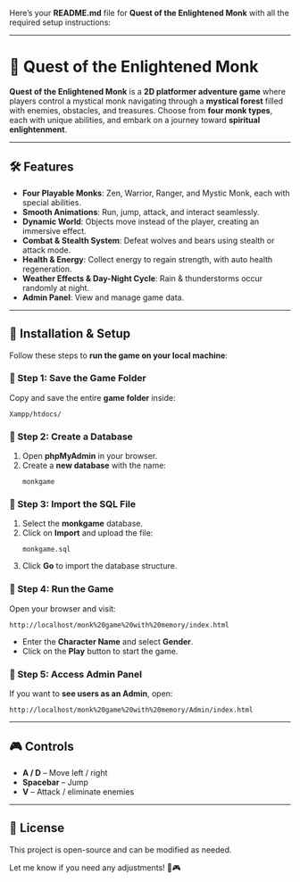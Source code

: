 Here’s your **README.md** file for **Quest of the Enlightened Monk** with all the required setup instructions:  

---

# **🌟 Quest of the Enlightened Monk**  

**Quest of the Enlightened Monk** is a **2D platformer adventure game** where players control a mystical monk navigating through a **mystical forest** filled with enemies, obstacles, and treasures. Choose from **four monk types**, each with unique abilities, and embark on a journey toward **spiritual enlightenment**.  

---

## **🛠️ Features**  

- **Four Playable Monks**: Zen, Warrior, Ranger, and Mystic Monk, each with special abilities.  
- **Smooth Animations**: Run, jump, attack, and interact seamlessly.  
- **Dynamic World**: Objects move instead of the player, creating an immersive effect.  
- **Combat & Stealth System**: Defeat wolves and bears using stealth or attack mode.  
- **Health & Energy**: Collect energy to regain strength, with auto health regeneration.  
- **Weather Effects & Day-Night Cycle**: Rain & thunderstorms occur randomly at night.  
- **Admin Panel**: View and manage game data.  

---

## **📂 Installation & Setup**  

Follow these steps to **run the game on your local machine**:  

### **🔹 Step 1: Save the Game Folder**  
Copy and save the entire **game folder** inside:  
```
Xampp/htdocs/
```

### **🔹 Step 2: Create a Database**  
1. Open **phpMyAdmin** in your browser.  
2. Create a **new database** with the name:  
   ```
   monkgame
   ```

### **🔹 Step 3: Import the SQL File**  
1. Select the **monkgame** database.  
2. Click on **Import** and upload the file:  
   ```
   monkgame.sql
   ```
3. Click **Go** to import the database structure.  

### **🔹 Step 4: Run the Game**  
Open your browser and visit:  
```
http://localhost/monk%20game%20with%20memory/index.html
```
- Enter the **Character Name** and select **Gender**.  
- Click on the **Play** button to start the game.  

### **🔹 Step 5: Access Admin Panel**  
If you want to **see users as an Admin**, open:  
```
http://localhost/monk%20game%20with%20memory/Admin/index.html
```

---

## **🎮 Controls**  
- **A / D** – Move left / right  
- **Spacebar** – Jump  
- **V** – Attack / eliminate enemies  

---

## **📜 License**  
This project is open-source and can be modified as needed.  

Let me know if you need any adjustments! 🚀🎮
